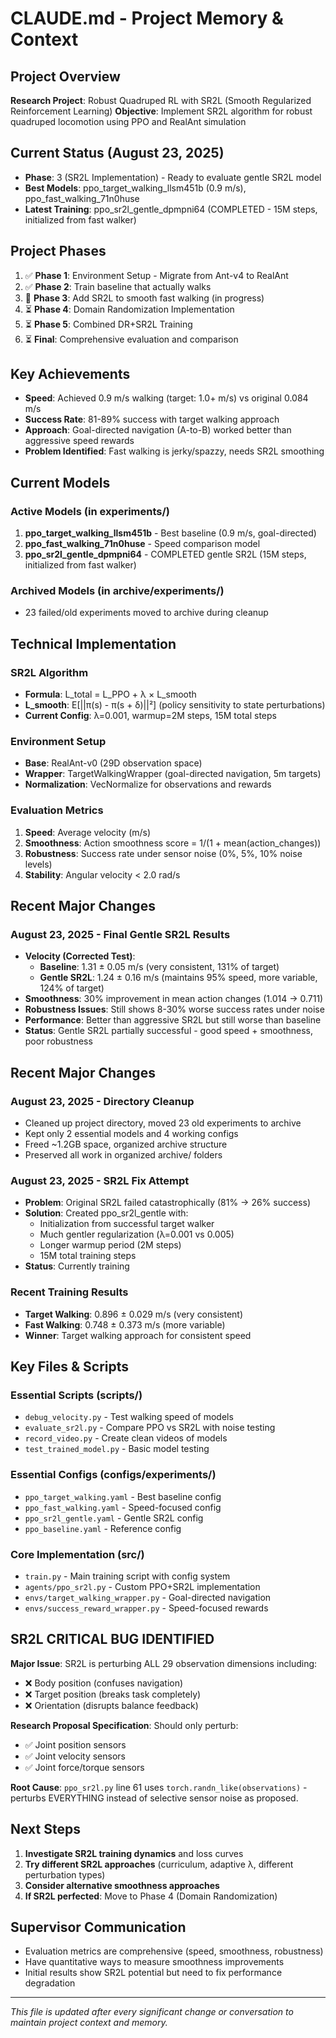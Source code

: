 # CLAUDE.md - Project Memory & Context

## Project Overview
**Research Project**: Robust Quadruped RL with SR2L (Smooth Regularized Reinforcement Learning)
**Objective**: Implement SR2L algorithm for robust quadruped locomotion using PPO and RealAnt simulation

## Current Status (August 23, 2025)
- **Phase**: 3 (SR2L Implementation) - Ready to evaluate gentle SR2L model
- **Best Models**: ppo_target_walking_llsm451b (0.9 m/s), ppo_fast_walking_71n0huse
- **Latest Training**: ppo_sr2l_gentle_dpmpni64 (COMPLETED - 15M steps, initialized from fast walker)

## Project Phases
1. ✅ **Phase 1**: Environment Setup - Migrate from Ant-v4 to RealAnt
2. ✅ **Phase 2**: Train baseline that actually walks
3. 🔄 **Phase 3**: Add SR2L to smooth fast walking (in progress)
4. ⏳ **Phase 4**: Domain Randomization Implementation
5. ⏳ **Phase 5**: Combined DR+SR2L Training
6. ⏳ **Final**: Comprehensive evaluation and comparison

## Key Achievements
- **Speed**: Achieved 0.9 m/s walking (target: 1.0+ m/s) vs original 0.084 m/s
- **Success Rate**: 81-89% success with target walking approach
- **Approach**: Goal-directed navigation (A-to-B) worked better than aggressive speed rewards
- **Problem Identified**: Fast walking is jerky/spazzy, needs SR2L smoothing

## Current Models
### Active Models (in experiments/)
1. **ppo_target_walking_llsm451b** - Best baseline (0.9 m/s, goal-directed)
2. **ppo_fast_walking_71n0huse** - Speed comparison model
3. **ppo_sr2l_gentle_dpmpni64** - COMPLETED gentle SR2L (15M steps, initialized from fast walker)

### Archived Models (in archive/experiments/)
- 23 failed/old experiments moved to archive during cleanup

## Technical Implementation
### SR2L Algorithm
- **Formula**: L_total = L_PPO + λ × L_smooth
- **L_smooth**: E[||π(s) - π(s + δ)||²] (policy sensitivity to state perturbations)
- **Current Config**: λ=0.001, warmup=2M steps, 15M total steps

### Environment Setup
- **Base**: RealAnt-v0 (29D observation space)
- **Wrapper**: TargetWalkingWrapper (goal-directed navigation, 5m targets)
- **Normalization**: VecNormalize for observations and rewards

### Evaluation Metrics
1. **Speed**: Average velocity (m/s)
2. **Smoothness**: Action smoothness score = 1/(1 + mean(action_changes))
3. **Robustness**: Success rate under sensor noise (0%, 5%, 10% noise levels)
4. **Stability**: Angular velocity < 2.0 rad/s

## Recent Major Changes

### August 23, 2025 - Final Gentle SR2L Results
- **Velocity (Corrected Test)**: 
  - **Baseline**: 1.31 ± 0.05 m/s (very consistent, 131% of target)
  - **Gentle SR2L**: 1.24 ± 0.16 m/s (maintains 95% speed, more variable, 124% of target)
- **Smoothness**: 30% improvement in mean action changes (1.014 → 0.711)
- **Robustness Issues**: Still shows 8-30% worse success rates under noise
- **Performance**: Better than aggressive SR2L but still worse than baseline
- **Status**: Gentle SR2L partially successful - good speed + smoothness, poor robustness

## Recent Major Changes

### August 23, 2025 - Directory Cleanup
- Cleaned up project directory, moved 23 old experiments to archive
- Kept only 2 essential models and 4 working configs
- Freed ~1.2GB space, organized archive structure
- Preserved all work in organized archive/ folders

### August 23, 2025 - SR2L Fix Attempt
- **Problem**: Original SR2L failed catastrophically (81% → 26% success)
- **Solution**: Created ppo_sr2l_gentle with:
  - Initialization from successful target walker
  - Much gentler regularization (λ=0.001 vs 0.005)
  - Longer warmup period (2M steps)
  - 15M total training steps
- **Status**: Currently training

### Recent Training Results
- **Target Walking**: 0.896 ± 0.029 m/s (very consistent)
- **Fast Walking**: 0.748 ± 0.373 m/s (more variable)
- **Winner**: Target walking approach for consistent speed

## Key Files & Scripts
### Essential Scripts (scripts/)
- `debug_velocity.py` - Test walking speed of models
- `evaluate_sr2l.py` - Compare PPO vs SR2L with noise testing
- `record_video.py` - Create clean videos of models
- `test_trained_model.py` - Basic model testing

### Essential Configs (configs/experiments/)
- `ppo_target_walking.yaml` - Best baseline config
- `ppo_fast_walking.yaml` - Speed-focused config  
- `ppo_sr2l_gentle.yaml` - Gentle SR2L config
- `ppo_baseline.yaml` - Reference config

### Core Implementation (src/)
- `train.py` - Main training script with config system
- `agents/ppo_sr2l.py` - Custom PPO+SR2L implementation
- `envs/target_walking_wrapper.py` - Goal-directed navigation
- `envs/success_reward_wrapper.py` - Speed-focused rewards

## SR2L CRITICAL BUG IDENTIFIED
**Major Issue**: SR2L is perturbing ALL 29 observation dimensions including:
- ❌ Body position (confuses navigation)  
- ❌ Target position (breaks task completely)
- ❌ Orientation (disrupts balance feedback)

**Research Proposal Specification**: Should only perturb:
- ✅ Joint position sensors
- ✅ Joint velocity sensors  
- ✅ Joint force/torque sensors

**Root Cause**: `ppo_sr2l.py` line 61 uses `torch.randn_like(observations)` - perturbs EVERYTHING instead of selective sensor noise as proposed.

## Next Steps
1. **Investigate SR2L training dynamics** and loss curves
2. **Try different SR2L approaches** (curriculum, adaptive λ, different perturbation types)
3. **Consider alternative smoothness approaches**
4. **If SR2L perfected**: Move to Phase 4 (Domain Randomization)

## Supervisor Communication
- Evaluation metrics are comprehensive (speed, smoothness, robustness)
- Have quantitative ways to measure smoothness improvements
- Initial results show SR2L potential but need to fix performance degradation

---
*This file is updated after every significant change or conversation to maintain project context and memory.*